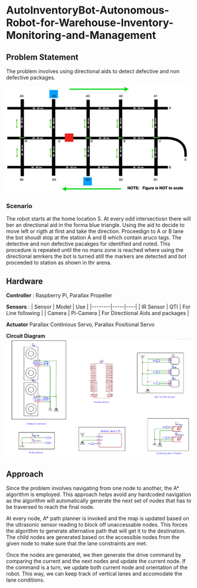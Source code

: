 # AutoInventoryBot-Autonomous-Robot-for-Warehouse-Inventory-Monitoring-and-Management

## **Problem Statement**
The problem involves using directional aids to detect defective and non defective packages. 

![Arena](https://github.com/ashiqrahmana/WidgetMover-Autonomous-Guided-Vehicle-for-Efficient-Factory-Operations/blob/main/Arena.jpg)

### **Scenario**
The robot starts at the home location S. 
At every odd intersectiosn there will ber an directional aid in the forma  blue triangle. 
Using the aid to decide to move left or rigth at first and take the direction.
Proceedign to A or B lane the bot shoudl stop at the station A and B which contain aruco tags.
The detective and non defective pacakges for identified and noted.
This procedure is repeated until the no mans zone is reached where using the directional amrkers the bot is turned atill the markers are detected and bot proceeded to station as shown in thr arena.

## **Hardware**

**Controller** : Raspberry Pi, Parallax Propeller

**Sensors** : 
| Sensor | Model | Use |
|--------|-----|----|
| IR Sensor | QTI | For Line following |
| Camera | Pi-Camera | For Directiional Aids and packages |

**Actuator**
Parallax Continious Servo, Parallax Positional Servo

**Circuit Diagram**
![Circuit](https://github.com/ashiqrahmana/WidgetMover-Autonomous-Guided-Vehicle-for-Efficient-Factory-Operations/blob/main/Circuit.png)

## **Approach**
Since the problem involves navigating from one node to another, the A* algorithm is employed. This approach helps avoid any hardcoded navigation as the algorithm will automatically generate the next set of nodes that has to be traversed to reach the final node. 

At every node, A* path planner is invoked and the map is updated based on the ultrasonic sensor reading to block off unaccessable nodes. This forces the algorithm to generate alternative path that will get it to the destination. The child nodes are generated based on the accessible nodes from the given node to make sure that the lane constraints are met. 

Once the nodes are generated, we then generate the drive command by comparing the current and the next nodes and update the current node. If the command is a turn, we update both current node and orientation of the robot. This way, we can keep track of vertical lanes and accomodate the lane conditions.
